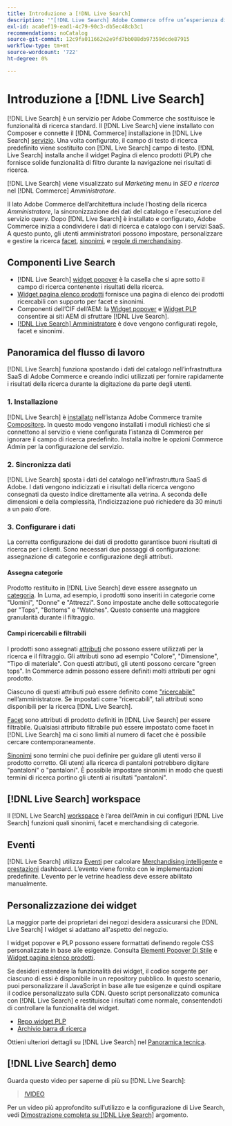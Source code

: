 ```yaml
---
title: Introduzione a [!DNL Live Search]
description: '"[!DNL Live Search] Adobe Commerce offre un’esperienza di ricerca rapida, pertinente e intuitiva".'
exl-id: aca0ef19-ead1-4c79-90c3-db5ec48cb3c1
recommendations: noCatalog
source-git-commit: 12c9fa011662e2e9fd7bb088db97359dcde87915
workflow-type: tm+mt
source-wordcount: '722'
ht-degree: 0%

---
```


# Introduzione a [!DNL Live Search]

[!DNL Live Search] è un servizio per Adobe Commerce che sostituisce le funzionalità di ricerca standard. Il [!DNL Live Search] viene installato con Composer e connette il [!DNL Commerce] installazione in [!DNL Live Search] [servizio](../landing/saas.md). Una volta configurato, il campo di testo di ricerca predefinito viene sostituito con [!DNL Live Search] campo di testo. [!DNL Live Search] installa anche il widget Pagina di elenco prodotti (PLP) che fornisce solide funzionalità di filtro durante la navigazione nei risultati di ricerca.

[!DNL Live Search] viene visualizzato sul *Marketing* menu in *SEO e ricerca* nel [!DNL Commerce] *Amministratore*.

Il lato Adobe Commerce dell’architettura include l’hosting della ricerca *Amministratore*, la sincronizzazione dei dati del catalogo e l&#39;esecuzione del servizio query. Dopo [!DNL Live Search] è installato e configurato, Adobe Commerce inizia a condividere i dati di ricerca e catalogo con i servizi SaaS. A questo punto, gli utenti amministratori possono impostare, personalizzare e gestire la ricerca [facet](facets.md), [sinonimi](synonyms.md), e [regole di merchandising](category-merch.md).

## Componenti Live Search

* [!DNL Live Search] [widget popover](storefront-popover.md) è la casella che si apre sotto il campo di ricerca contenente i risultati della ricerca.
* [Widget pagina elenco prodotti](plp-styling.md) fornisce una pagina di elenco dei prodotti ricercabili con supporto per facet e sinonimi.
* Componenti dell’CIF dell’AEM: la [Widget popover](https://experienceleague.adobe.com/docs/experience-manager-cloud-service/content/content-and-commerce/integrations/live-search-popover.html?lang=en) e [Widget PLP](https://experienceleague.adobe.com/docs/experience-manager-cloud-service/content/content-and-commerce/integrations/live-search-plp.html) consentire ai siti AEM di sfruttare [!DNL Live Search].
* [[!DNL Live Search] Amministratore](workspace.md) è dove vengono configurati regole, facet e sinonimi.

## Panoramica del flusso di lavoro

[!DNL Live Search] funziona spostando i dati del catalogo nell’infrastruttura SaaS di Adobe Commerce e creando indici utilizzati per fornire rapidamente i risultati della ricerca durante la digitazione da parte degli utenti.

### 1. Installazione

[!DNL Live Search] è [installato](install.md) nell’istanza Adobe Commerce tramite [Compositore](https://getcomposer.org/). In questo modo vengono installati i moduli richiesti che si connettono al servizio e viene configurata l’istanza di Commerce per ignorare il campo di ricerca predefinito. Installa inoltre le opzioni Commerce Admin per la configurazione del servizio.

### 2. Sincronizza dati

[!DNL Live Search] sposta i dati del catalogo nell’infrastruttura SaaS di Adobe. I dati vengono indicizzati e i risultati della ricerca vengono consegnati da questo indice direttamente alla vetrina. A seconda delle dimensioni e della complessità, l’indicizzazione può richiedere da 30 minuti a un paio d’ore.

### 3. Configurare i dati

La corretta configurazione dei dati di prodotto garantisce buoni risultati di ricerca per i clienti. Sono necessari due passaggi di configurazione: assegnazione di categorie e configurazione degli attributi.

#### Assegna categorie

Prodotto restituito in [!DNL Live Search] deve essere assegnato un [categoria](https://experienceleague.adobe.com/docs/commerce-admin/catalog/categories/categories.html). In Luma, ad esempio, i prodotti sono inseriti in categorie come &quot;Uomini&quot;, &quot;Donne&quot; e &quot;Attrezzi&quot;. Sono impostate anche delle sottocategorie per &quot;Tops&quot;, &quot;Bottoms&quot; e &quot;Watches&quot;. Questo consente una maggiore granularità durante il filtraggio.

#### Campi ricercabili e filtrabili

I prodotti sono assegnati [attributi](https://experienceleague.adobe.com/docs/commerce-admin/catalog/product-attributes/product-attributes.html) che possono essere utilizzati per la ricerca e il filtraggio. Gli attributi sono ad esempio &quot;Colore&quot;, &quot;Dimensione&quot;, &quot;Tipo di materiale&quot;. Con questi attributi, gli utenti possono cercare &quot;green tops&quot;. In Commerce admin possono essere definiti molti attributi per ogni prodotto.

Ciascuno di questi attributi può essere definito come [&quot;ricercabile&quot;](https://experienceleague.adobe.com/docs/commerce-admin/catalog/catalog/search/search.html) nell’amministratore. Se impostati come &quot;ricercabili&quot;, tali attributi sono disponibili per la ricerca [!DNL Live Search].

[Facet](facets.md) sono attributi di prodotto definiti in [!DNL Live Search] per essere filtrabile. Qualsiasi attributo filtrabile può essere impostato come facet in [!DNL Live Search] ma ci sono limiti al numero di facet che è possibile cercare contemporaneamente.

[Sinonimi](synonyms.md) sono termini che puoi definire per guidare gli utenti verso il prodotto corretto. Gli utenti alla ricerca di pantaloni potrebbero digitare &quot;pantaloni&quot; o &quot;pantaloni&quot;. È possibile impostare sinonimi in modo che questi termini di ricerca portino gli utenti ai risultati &quot;pantaloni&quot;.

## [!DNL Live Search] workspace

Il [!DNL Live Search] [workspace](workspace.md) è l’area dell’Amin in cui configuri [!DNL Live Search] funzioni quali sinonimi, facet e merchandising di categorie.

## Eventi

[!DNL Live Search] utilizza [Eventi](events.md) per calcolare [Merchandising intelligente](category-merch.md) e [prestazioni](performance.md) dashboard. L’evento viene fornito con le implementazioni predefinite. L’evento per le vetrine headless deve essere abilitato manualmente.

## Personalizzazione dei widget

La maggior parte dei proprietari dei negozi desidera assicurarsi che [!DNL Live Search] I widget si adattano all&#39;aspetto del negozio.

I widget popover e PLP possono essere formattati definendo regole CSS personalizzate in base alle esigenze. Consulta [Elementi Popover Di Stile](storefront-popover-styling.md) e [Widget pagina elenco prodotti](plp-styling.md).

Se desideri estendere la funzionalità dei widget, il codice sorgente per ciascuno di essi è disponibile in un repository pubblico.
In questo scenario, puoi personalizzare il JavaScript in base alle tue esigenze e quindi ospitare il codice personalizzato sulla CDN. Questo script personalizzato comunica con [!DNL Live Search] e restituisce i risultati come normale, consentendoti di controllare la funzionalità del widget.

* [Repo widget PLP](https://github.com/adobe/storefront-product-listing-page)
* [Archivio barra di ricerca](https://github.com/adobe/storefront-search-as-you-type)

Ottieni ulteriori dettagli su [!DNL Live Search] nel [Panoramica tecnica](technical-overview.md).

## [!DNL Live Search] demo

Guarda questo video per saperne di più su [!DNL Live Search]:

>[!VIDEO](https://video.tv.adobe.com/v/3418679?quality=12&learn=on)

Per un video più approfondito sull’utilizzo e la configurazione di Live Search, vedi [Dimostrazione completa su [!DNL Live Search]](https://experienceleague.adobe.com/docs/commerce-learn/tutorials/getting-started/capabilities/live-search-full-demonstration.html) argomento.
